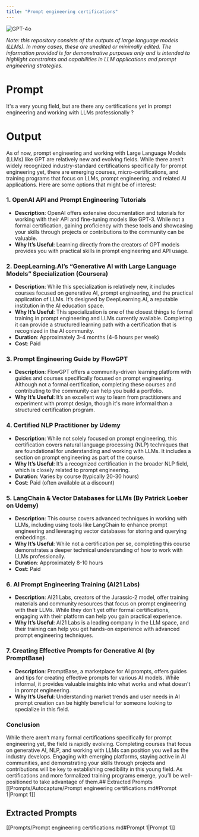 ```yaml
---
title: "Prompt engineering certifications"
---
```

![GPT-4o](https://img.shields.io/badge/GPT--4o-3333FF?style=for-the-badge&logo=openai&logoColor=white)



*Note: this repository consists of the outputs of large language models (LLMs). In many cases, these are unedited or minimally edited. The information provided is for demonstrative purposes only and is intended to highlight constraints and capabilities in LLM applications and prompt engineering strategies.*


# Prompt

It's a very young field, but are there any certifications yet in prompt engineering and working with LLMs professionally ?

# Output
As of now, prompt engineering and working with Large Language Models (LLMs) like GPT are relatively new and evolving fields. While there aren’t widely recognized industry-standard certifications specifically for prompt engineering yet, there are emerging courses, micro-certifications, and training programs that focus on LLMs, prompt engineering, and related AI applications. Here are some options that might be of interest:

### 1. **OpenAI API and Prompt Engineering Tutorials**
   - **Description**: OpenAI offers extensive documentation and tutorials for working with their API and fine-tuning models like GPT-3. While not a formal certification, gaining proficiency with these tools and showcasing your skills through projects or contributions to the community can be valuable.
   - **Why It’s Useful**: Learning directly from the creators of GPT models provides you with practical skills in prompt engineering and API usage.

### 2. **DeepLearning.AI’s “Generative AI with Large Language Models” Specialization (Coursera)**
   - **Description**: While this specialization is relatively new, it includes courses focused on generative AI, prompt engineering, and the practical application of LLMs. It’s designed by DeepLearning.AI, a reputable institution in the AI education space.
   - **Why It’s Useful**: This specialization is one of the closest things to formal training in prompt engineering and LLMs currently available. Completing it can provide a structured learning path with a certification that is recognized in the AI community.
   - **Duration**: Approximately 3-4 months (4-6 hours per week)
   - **Cost**: Paid

### 3. **Prompt Engineering Guide by FlowGPT**
   - **Description**: FlowGPT offers a community-driven learning platform with guides and courses specifically focused on prompt engineering. Although not a formal certification, completing these courses and contributing to the community can help you build a portfolio.
   - **Why It’s Useful**: It’s an excellent way to learn from practitioners and experiment with prompt design, though it's more informal than a structured certification program.

### 4. **Certified NLP Practitioner by Udemy**
   - **Description**: While not solely focused on prompt engineering, this certification covers natural language processing (NLP) techniques that are foundational for understanding and working with LLMs. It includes a section on prompt engineering as part of the course.
   - **Why It’s Useful**: It’s a recognized certification in the broader NLP field, which is closely related to prompt engineering.
   - **Duration**: Varies by course (typically 20-30 hours)
   - **Cost**: Paid (often available at a discount)

### 5. **LangChain & Vector Databases for LLMs (By Patrick Loeber on Udemy)**
   - **Description**: This course covers advanced techniques in working with LLMs, including using tools like LangChain to enhance prompt engineering and leveraging vector databases for storing and querying embeddings.
   - **Why It’s Useful**: While not a certification per se, completing this course demonstrates a deeper technical understanding of how to work with LLMs professionally.
   - **Duration**: Approximately 8-10 hours
   - **Cost**: Paid

### 6. **AI Prompt Engineering Training (AI21 Labs)**
   - **Description**: AI21 Labs, creators of the Jurassic-2 model, offer training materials and community resources that focus on prompt engineering with their LLMs. While they don't yet offer formal certifications, engaging with their platform can help you gain practical experience.
   - **Why It’s Useful**: AI21 Labs is a leading company in the LLM space, and their training can help you get hands-on experience with advanced prompt engineering techniques.

### 7. **Creating Effective Prompts for Generative AI (by PromptBase)**
   - **Description**: PromptBase, a marketplace for AI prompts, offers guides and tips for creating effective prompts for various AI models. While informal, it provides valuable insights into what works and what doesn't in prompt engineering.
   - **Why It’s Useful**: Understanding market trends and user needs in AI prompt creation can be highly beneficial for someone looking to specialize in this field.

### **Conclusion**
While there aren’t many formal certifications specifically for prompt engineering yet, the field is rapidly evolving. Completing courses that focus on generative AI, NLP, and working with LLMs can position you well as the industry develops. Engaging with emerging platforms, staying active in AI communities, and demonstrating your skills through projects and contributions will be key to establishing credibility in this young field. As certifications and more formalized training programs emerge, you’ll be well-positioned to take advantage of them.## Extracted Prompts
[[Prompts/Autocapture/Prompt engineering certifications.md#Prompt 1|Prompt 1]]





## Extracted Prompts
[[Prompts/Prompt engineering certifications.md#Prompt 1|Prompt 1]]
